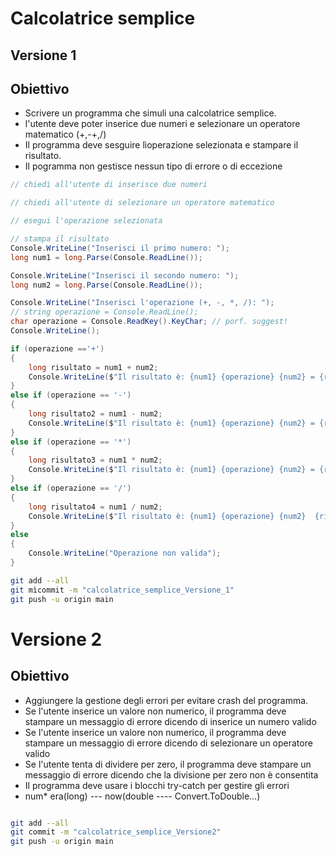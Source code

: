 # Calcolatrice semplice

## Versione 1

## Obiettivo

- Scrivere un programma che simuli una calcolatrice semplice.
- l'utente deve poter inserice due numeri e selezionare un operatore matematico (+,-+,/)
- Il programma deve sesguire lìoperazione selezionata e stampare il risultato.
- Il pogramma non gestisce nessun tipo di errore o di eccezione

```csharp
// chiedi all'utente di inserisce due numeri

// chiedi all'utente di selezionare un operatore matematico

// esegui l'operazione selezionata

// stampa il risultato
Console.WriteLine("Inserisci il primo numero: ");
long num1 = long.Parse(Console.ReadLine());

Console.WriteLine("Inserisci il secondo numero: ");
long num2 = long.Parse(Console.ReadLine());

Console.WriteLine("Inserisci l'operazione (+, -, *, /): ");
// string operazione = Console.ReadLine();
char operazione = Console.ReadKey().KeyChar; // porf. suggest!
Console.WriteLine();

if (operazione =='+')
{
    long risultato = num1 + num2;
    Console.WriteLine($"Il risultato è: {num1} {operazione} {num2} = {risultato}");
}
else if (operazione == '-')
{
    long risultato2 = num1 - num2;
    Console.WriteLine($"Il risultato è: {num1} {operazione} {num2} = {risultato2}");
}
else if (operazione == '*')
{
    long risultato3 = num1 * num2;   
    Console.WriteLine($"Il risultato è: {num1} {operazione} {num2} = {risultato3}");
}
else if (operazione == '/')
{
    long risultato4 = num1 / num2;
    Console.WriteLine($"Il risultato è: {num1} {operazione} {num2}  {risultato4}");
}
else
{
    Console.WriteLine("Operazione non valida");
}

```

```bash
git add --all
git mìcommit -m "calcolatrice_semplice_Versione_1"
git push -u origin main

```

# Versione 2

## Obiettivo

- Aggiungere la gestione degli errori per evitare crash del programma.
- Se l'utente inserice un valore non numerico, il programma deve stampare un messaggio di errore dicendo di inserice un numero valido
- Se l'utente inserice un valore non numerico, il programma deve stampare un messaggio di errore dicendo di selezionare un operatore valido
- Se l'utente tenta di dividere per zero, il programma deve stampare un messaggio di errore dicendo che la divisione per zero non è consentita
- Il programma deve usare i blocchi try-catch per gestire gli errori
- num* era(long) --- now(double ---- Convert.ToDouble...)

```csharp

```

```bash
git add --all
git commit -m "calcolatrice_semplice_Versione2"
git push -u origin main
```